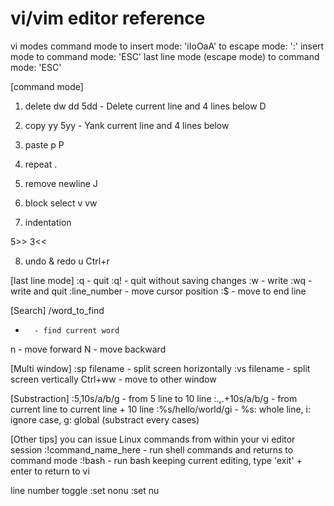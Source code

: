 # vi/vim editor reference

vi modes
command mode
to insert mode: 'iIoOaA'
to escape mode: ':'
insert mode
to command mode: 'ESC'
last line mode (escape mode)
to command mode: 'ESC'

[command mode]
1. delete
dw
dd
5dd		- Delete current line and 4 lines below
D

2. copy
yy
5yy		- Yank current line and 4 lines below

3. paste
p
P

4. repeat
.

5. remove newline
J

6. block select
v
vw

7. indentation
>>
5>>
3<<

8. undo & redo
u
Ctrl+r

[last line mode]
:q		- quit
:q!		- quit without saving changes
:w		- write
:wq		- write and quit
:line_number	- move cursor position
:$		- move to end line

[Search]
/word_to_find
*		- find current word
n		- move forward
N		- move backward

[Multi window]
:sp filename	- split screen horizontally
:vs filename	- split screen vertically
Ctrl+ww		- move to other window

[Substraction]
:5,10s/a/b/g		- from 5 line to 10 line
:.,.+10s/a/b/g		- from current line to current line + 10 line
:%s/hello/world/gi	- %s: whole line, i: ignore case, g: global (substract every cases)

[Other tips]
you can issue Linux commands from within your vi editor session
:!command_name_here 	- run shell commands and returns to command mode
:!bash			- run bash keeping current editing, type 'exit' + enter to return to vi

line number toggle
:set nonu
:set nu

